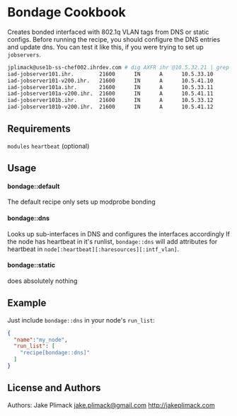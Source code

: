 Bondage Cookbook
================
Creates bonded interfaced with 802.1q VLAN tags from DNS or static configs.
Before running the recipe, you should configure the DNS entries and update dns.
You can test it like this, if you were trying to set up `jobservers`.
```bash
jplimack@use1b-ss-chef002.ihrdev.com # dig AXFR ihr @10.5.32.21 | grep jobserver
iad-jobserver101.ihr.        21600      IN      A      10.5.33.10
iad-jobserver101-v200.ihr.   21600      IN      A      10.5.41.10
iad-jobserver101a.ihr.       21600      IN      A      10.5.33.11
iad-jobserver101a-v200.ihr.  21600      IN      A      10.5.41.11
iad-jobserver101b.ihr.       21600      IN      A      10.5.33.12
iad-jobserver101b-v200.ihr.  21600      IN      A      10.5.41.12
```

Requirements
------------
`modules`
`heartbeat` (optional)

Usage
-----
#### bondage::default
The default recipe only sets up modprobe bonding
#### bondage::dns
Looks up sub-interfaces in DNS and configures the interfaces accordingly
If the node has heartbeat in it's runlist, `bondage::dns` will add attributes for heartbeat in
`node[:heartbeat][:haresources][:intf_vlan]`.

#### bondage::static
does absolutely nothing

Example
-----
Just include `bondage::dns` in your node's `run_list`:

```json
{
  "name":"my_node",
  "run_list": [
    "recipe[bondage::dns]"
  ]
}
```
License and Authors
-------------------
Authors: Jake Plimack <jake.plimack@gmail.com> http://jakeplimack.com


